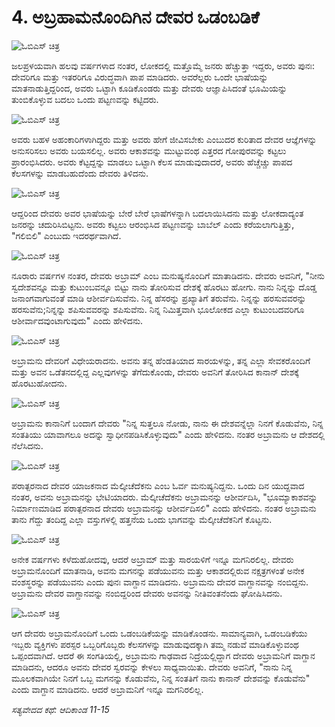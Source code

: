 # 4. ಅಬ್ರಹಾಮನೊಂದಿಗಿನ ದೇವರ ಒಡಂಬಡಿಕೆ

![ಓಬಿಎಸ್ ಚಿತ್ರ]($?ಡೈರೆಕ್ಟ್&)

ಜಲಪ್ರಳಯವಾಗಿ ಹಲವು ವರ್ಷಗಳಾದ ನಂತರ, ಲೋಕದಲ್ಲಿ ಮತ್ತೊಮ್ಮೆ  ಜನರು ಹೆಚ್ಚುತ್ತಾ ಇದ್ದರು, ಅವರು   ಪುನಃ:
 ದೇವರಿಗೂ ಮತ್ತು  ಇತರರಿಗೂ ವಿರುದ್ಧವಾಗಿ ಪಾಪ ಮಾಡಿದರು. ಅವರೆಲ್ಲರು ಒಂದೇ ಭಾಷೆಯನ್ನು ಮಾತನಾಡುತ್ತಿದ್ದರಿಂದ, ಅವರು ಒಟ್ಟಾಗಿ ಕೂಡಿಕೊಂಡರು ಮತ್ತು ದೇವರು ಆಜ್ಞಾಪಿಸಿದಂತೆ ಭೂಮಿಯನ್ನು ತುಂಬಿಕೊಳ್ಳುವ ಬದಲು ಒಂದು ಪಟ್ಟಣವನ್ನು ಕಟ್ಟಿದರು.

![ಓಬಿಎಸ್ ಚಿತ್ರ]($?ಡೈರೆಕ್ಟ್&)

ಅವರು  ಬಹಳ ಅಹಂಕಾರಿಗಳಾಗಿದ್ದರು ಮತ್ತು ಅವರು ಹೇಗೆ ಜೀವಿಸಬೇಕು ಎಂಬುದರ ಕುರಿತಾದ ದೇವರ ಆಜ್ಞೆಗಳನ್ನು ಅನುಸರಿಸಲು ಅವರು ಬಯಸಲಿಲ್ಲ. ಅವರು ಆಕಾಶವನ್ನು ಮುಟ್ಟುವಂಥ ಎತ್ತರದ ಗೋಪುರವನ್ನು ಕಟ್ಟಲು ಪ್ರಾರಂಭಿಸಿದರು. ಅವರು ಕೆಟ್ಟದ್ದನ್ನು ಮಾಡಲು ಒಟ್ಟಾಗಿ ಕೆಲಸ ಮಾಡುವುದಾದರೆ, ಅವರು ಹೆಚ್ಚೆಚ್ಚು ಪಾಪದ ಕೆಲಸಗಳನ್ನು ಮಾಡಬಹುದೆಂದು ದೇವರು ತಿಳಿದನು.

![ಓಬಿಎಸ್ ಚಿತ್ರ]($?ಡೈರೆಕ್ಟ್&)

ಆದ್ದರಿಂದ ದೇವರು ಅವರ ಭಾಷೆಯನ್ನು ಬೇರೆ ಬೇರೆ ಭಾಷೆಗಳನ್ನಾಗಿ ಬದಲಾಯಿಸಿದನು ಮತ್ತು ಲೋಕದಾದ್ಯಂತ ಜನರನ್ನು ಚದುರಿಸಿಬಿಟ್ಟನು. ಅವರು ಕಟ್ಟಲು ಆರಂಭಿಸಿದ ಪಟ್ಟಣವನ್ನು ಬಾಬೆಲ್ ಎಂದು ಕರೆಯಲಾಗುತ್ತಿತ್ತು, "ಗಲಿಬಿಲಿ"  ಎಂಬುದು ಇದರರ್ಥವಾಗಿದೆ.

![ಓಬಿಎಸ್ ಚಿತ್ರ]($?ಡೈರೆಕ್ಟ್&)

ನೂರಾರು ವರ್ಷಗಳ ನಂತರ, ದೇವರು ಅಬ್ರಾಮ್ ಎಂಬ ಮನುಷ್ಯನೊಂದಿಗೆ ಮಾತಾಡಿದನು. ದೇವರು ಅವನಿಗೆ, "ನೀನು ಸ್ವದೇಶವನ್ನೂ ಮತ್ತು ಕುಟುಂಬವನ್ನೂ ಬಿಟ್ಟು ನಾನು ತೋರಿಸುವ ದೇಶಕ್ಕೆ ಹೊರಟು ಹೋಗು. ನಾನು ನಿನ್ನನ್ನು ದೊಡ್ಡ ಜನಾಂಗವಾಗುವಂತೆ ಮಾಡಿ ಆಶೀರ್ವದಿಸುವೆನು. ನಿನ್ನ ಹೆಸರನ್ನು ಪ್ರಖ್ಯಾತಿಗೆ ತರುವೆನು. ನಿನ್ನನ್ನು ಹರಸುವವರನ್ನು ಹರಸುವೆನು;ನಿನ್ನನ್ನು ಶಪಿಸುವವರನ್ನು ಶಪಿಸುವೆನು. ನಿನ್ನ ನಿಮಿತ್ತವಾಗಿ ಭೂಲೋಕದ ಎಲ್ಲಾ ಕುಟುಂಬದವರಿಗೂ ಆಶೀರ್ವಾದವುಂಟಾಗುವುದು" ಎಂದು ಹೇಳಿದನು.

![ಓಬಿಎಸ್ ಚಿತ್ರ]($?ಡೈರೆಕ್ಟ್&)

ಅಬ್ರಾಮನು ದೇವರಿಗೆ ವಿಧೇಯರಾದನು. ಅವನು ತನ್ನ ಹೆಂಡತಿಯಾದ ಸಾರಯಳನ್ನು, ತನ್ನ ಎಲ್ಲಾ ಸೇವಕರೊಂದಿಗೆ ಮತ್ತು ಅವನ ಒಡೆತನದಲ್ಲಿದ್ದ ಎಲ್ಲವುಗಳನ್ನು ತೆಗೆದುಕೊಂಡು, ದೇವರು ಅವನಿಗೆ ತೋರಿಸಿದ  ಕಾನಾನ್ ದೇಶಕ್ಕೆ ಹೊರಟುಹೋದನು.

![ಓಬಿಎಸ್ ಚಿತ್ರ]($?ಡೈರೆಕ್ಟ್&)

ಅಬ್ರಾಮನು ಕಾನಾನಿಗೆ ಬಂದಾಗ ದೇವರು "ನಿನ್ನ ಸುತ್ತಲೂ ನೋಡು, ನಾನು ಈ ದೇಶವನ್ನೆಲ್ಲಾ ನಿನಗೆ ಕೊಡುವೆನು, ನಿನ್ನ ಸಂತತಿಯು ಯಾವಾಗಲೂ ಅದನ್ನು ಸ್ವಾಧೀನಪಡಿಸಿಕೊಳ್ಳುವುದು" ಎಂದು ಹೇಳಿದನು. ನಂತರ ಅಬ್ರಾಮನು ಆ ದೇಶದಲ್ಲಿ ನೆಲೆಸಿದನು.

![ಓಬಿಎಸ್ ಚಿತ್ರ]($?ಡೈರೆಕ್ಟ್&)

ಪರಾತ್ಪರನಾದ ದೇವರ ಯಾಜಕನಾದ ಮೆಲ್ಕೀಚೆದೆಕನು ಎಂಬ ಓರ್ವ ಮನುಷ್ಯನಿದ್ದನು.  ಒಂದು ದಿನ ಯುದ್ದವಾದ ನಂತರ, ಅವನು ಅಬ್ರಾಮನನ್ನು ಭೇಟಿಯಾದರು. ಮೆಲ್ಕೀಚೆದೆಕನು ಅಬ್ರಾಮನನ್ನು ಆಶೀರ್ವದಿಸಿ, "ಭೂಮ್ಯಾಕಾಶವನ್ನು ನಿರ್ಮಾಣಮಾಡಿದ ಪರಾತ್ಪರನಾದ ದೇವರು ಅಬ್ರಾಮನನ್ನು ಆಶೀರ್ವದಿಸಲಿ" ಎಂದು ಹೇಳಿದನು. ನಂತರ ಅಬ್ರಾಮನು ತಾನು ಗೆದ್ದು ತಂದಿದ್ದ ಎಲ್ಲಾ ವಸ್ತುಗಳಲ್ಲಿ ಹತ್ತನೆಯ ಒಂದು ಭಾಗವನ್ನು ಮೆಲ್ಕೀಚೆದೆಕನಿಗೆ ಕೊಟ್ಟನು.

![ಓಬಿಎಸ್ ಚಿತ್ರ]($?ಡೈರೆಕ್ಟ್&)

ಅನೇಕ ವರ್ಷಗಳು ಕಳೆದುಹೋದವು, ಆದರೆ ಅಬ್ರಾಮ್ ಮತ್ತು ಸಾರಯಳಿಗೆ ಇನ್ನೂ ಮಗನಿರಲಿಲ್ಲ. ದೇವರು ಅಬ್ರಾಮನೊಂದಿಗೆ ಮಾತನಾಡಿ, ಅವನು ಮಗನನ್ನು ಪಡೆಯುವನು ಮತ್ತು ಆಕಾಶದಲ್ಲಿರುವ ನಕ್ಷತ್ರಗಳಂತೆ ಅನೇಕ ವಂಶಸ್ಥರನ್ನು ಪಡೆಯುವನು ಎಂದು ಪುನಃ  ವಾಗ್ದಾನ ಮಾಡಿದನು. ಅಬ್ರಾಮನು ದೇವರ ವಾಗ್ದಾನವನ್ನು ನಂಬಿದ್ದನು. ಅಬ್ರಾಮನು ದೇವರ ವಾಗ್ದಾನವನ್ನು ನಂಬಿದ್ದರಿಂದ ದೇವರು ಅವನನ್ನು ನೀತಿವಂತನೆಂದು ಘೋಷಿಸಿದನು.

![ಓಬಿಎಸ್ ಚಿತ್ರ]($?ಡೈರೆಕ್ಟ್&)

ಆಗ ದೇವರು ಅಬ್ರಾಮನೊಂದಿಗೆ ಒಂದು ಒಡಂಬಡಿಕೆಯನ್ನು ಮಾಡಿಕೊಂಡನು. ಸಾಮಾನ್ಯವಾಗಿ, ಒಡಂಬಡಿಕೆಯು ಇಬ್ಬರು ವ್ಯಕ್ತಿಗಳು ಪರಸ್ಪರ ಒಬ್ಬರಿಗೊಬ್ಬರು ಕೆಲಸಗಳನ್ನು ಮಾಡುವುದಕ್ಕಾಗಿ ತಮ್ಮ ನಡುವೆ ಮಾಡಿಕೊಳ್ಳುವಂಥ ಒಪ್ಪಂದವಾಗಿದೆ. ಆದರೆ ಈ ಸಂಗತಿಯಲ್ಲಿ, ಅಬ್ರಾಮನು ಗಾಢವಾದ ನಿದ್ರೆಯಲ್ಲಿದ್ದಾಗ ದೇವರು ಅಬ್ರಾಮನಿಗೆ ವಾಗ್ದಾನ ಮಾಡಿದನು, ಆದರೂ ಅವನು ದೇವರ ಸ್ವರವನ್ನು ಕೇಳಲು ಸಾಧ್ಯವಾಯಿತು. ದೇವರು ಅವನಿಗೆ, "ನಾನು ನಿನ್ನ ಮೂಲಕವಾಗಿಯೇ ನಿನಗೆ  ಒಬ್ಬ ಮಗನನ್ನು ಕೊಡುವೆನು, ನಿನ್ನ ಸಂತತಿಗೆ ನಾನು ಕಾನಾನ್ ದೇಶವನ್ನು ಕೊಡುವೆನು" ಎಂದು  ವಾಗ್ದಾನ ಮಾಡಿದನು. ಆದರೆ ಅಬ್ರಾಮನಿಗೆ ಇನ್ನೂ ಮಗನಿರಲಿಲ್ಲ.

_ಸತ್ಯವೇದದ ಕಥೆ: ಆದಿಕಾಂಡ 11-15_

